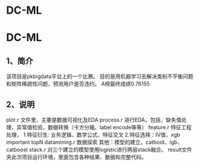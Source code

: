# DC-ML
# DC-ML
## 1、简介
该项目是pkbigdata平台上的一个比赛。
目的是用机器学习去解决类别不平衡问题和矩阵稀疏性问题，预测用户是否违约。
A榜最终成绩0.76155
## 2、说明
plot.r 文件里，主要是数据可视化及EDA
process.r 进行EDA，包括，缺失值处理，异常值检验，数据转换（卡方分箱、label encode等等）
feature.r 特征工程处理，
          1.特征衍生: 业务逻辑、数学公式、特征交叉
          2.特征选择：IV值，xgb important topN
datamining.r 数据探索
其他：模型的建立，catboot、lgb、catboost
stack.r 对三个建立的模型使用logistic进行两层stack融合。
result文件夹此次项目运行环境，里面包含各种结果、数据和完整代码。
